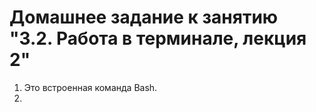 # Домашнее задание к занятию "3.2. Работа в терминале, лекция 2"

1. Это встроенная команда Bash.
2. 

